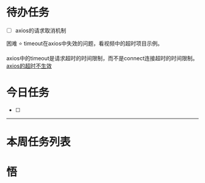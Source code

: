 # 待办任务
- [ ] axios的请求取消机制


困难
⭐
timeout在axios中失效的问题，看视频中的超时项目示例。

axios中的timeout是请求超时的时间限制，而不是connect连接超时的时间限制。
[axios的超时不生效](https://segmentfault.com/q/1010000042965591)


# 今日任务
- [ ] 




------
# 本周任务列表



# 悟
